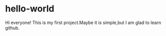 # hello-world
Hi everyone!
This is my first project.Maybe it is simple,but I am glad to learn github.
